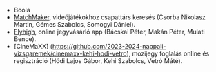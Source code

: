  - Boola
 - [MatchMaker](https://github.com/2023-2024-nappali-vizsgaremek/matchmaker-csorba-gemes), videójátékokhoz csapattárs keresés (Csorba Nikolasz Martin, Gémes Szabolcs, Somogyi Dániel). 
 - [Flyhigh](https://github.com/2023-2024-nappali-vizsgaremek/flyhigh-makan-mulati-bacskai?tab=readme-ov-file#flyhigh---vizsgaremek), online jegyvásárló app (Bácskai Péter, Makán Péter, Mulati Bence).
 - [CineMaXX] (https://github.com/2023-2024-nappali-vizsgaremek/cinemaxx-kehi-hodi-vetro), mozijegy foglalás online és regisztráció (Hódi Lajos Gábor, Kehi Szabolcs, Vetró Máté). 


